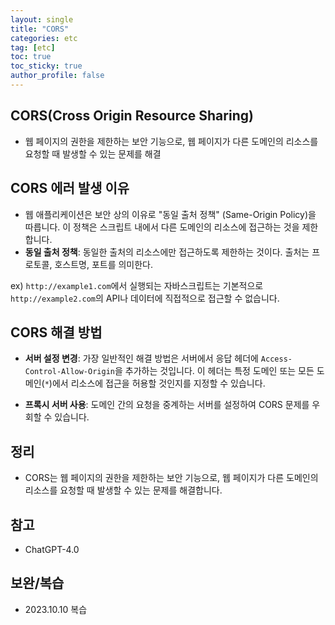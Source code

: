 ```yaml
---
layout: single
title: "CORS"
categories: etc
tag: [etc]
toc: true
toc_sticky: true
author_profile: false
---
```

## CORS(**Cross Origin Resource Sharing**)

* 웹 페이지의 권한을 제한하는 보안 기능으로, 웹 페이지가 다른 도메인의 리소스를 요청할 때 발생할 수 있는 문제를 해결



## CORS 에러 발생 이유

* 웹 애플리케이션은 보안 상의 이유로 "동일 출처 정책" (Same-Origin Policy)을 따릅니다. 이 정책은 스크립트 내에서 다른 도메인의 리소스에 접근하는 것을 제한합니다.
* **동일 출처 정책**: 동일한 출처의 리소스에만 접근하도록 제한하는 것이다. 출처는 프로토콜, 호스트명, 포트를 의미한다.

ex) `http://example1.com`에서 실행되는 자바스크립트는 기본적으로 `http://example2.com`의 API나 데이터에 직접적으로 접근할 수 없습니다.



## CORS 해결 방법

* **서버 설정 변경**: 가장 일반적인 해결 방법은 서버에서 응답 헤더에 `Access-Control-Allow-Origin`을 추가하는 것입니다. 이 헤더는 특정 도메인 또는 모든 도메인(`*`)에서 리소스에 접근을 허용할 것인지를 지정할 수 있습니다.

* **프록시 서버 사용**: 도메인 간의 요청을 중계하는 서버를 설정하여 CORS 문제를 우회할 수 있습니다.



## 정리

* CORS는 웹 페이지의 권한을 제한하는 보안 기능으로, 웹 페이지가 다른 도메인의 리소스를 요청할 때 발생할 수 있는 문제를 해결합니다.



## 참고

* ChatGPT-4.0



## 보완/복습

* 2023.10.10 복습
